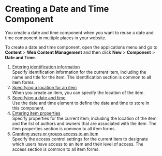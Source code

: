 # Creating a Date and Time Component

You create a date and time component when you want to reuse a date and time component in multiple places in your website.

To create a date and time component, open the applications menu and go to **Content** \> **Web Content Management** and then click **New** \> **Component** \> **Date and Time**.

1.  [Entering identification information](../../../../wcm_content_delivery/wcm_user_assistance/mng_content_with_auth_portlet/creating_items/wcm_dev_items_id.md)  
Specify identification information for the current item, including the name and title for the item. The identification section is common to all item forms.
2.  [Specifying a location for an item](../../../../wcm_content_delivery/wcm_user_assistance/mng_content_with_auth_portlet/creating_items/wcm_dev_items_location.md)  
When you create an item, you can specify the location of the item.
3.  [Specifying a date and time](../../../../wcm_artifacts/elements/howto_work_with_elements/date_time_element/wcm_dev_elements_date-time_props.md)  
Use the date and time element to define the date and time to store in this component.
4.  [Entering item properties](../../../../wcm_content_delivery/wcm_user_assistance/mng_content_with_auth_portlet/creating_items/wcm_dev_items_props.md)  
Specify properties for the current item, including the location of the item and the list of authors and owners that are associated with the item. The item properties section is common to all item forms.
5.  [Granting users or groups access to an item](../../../../wcm_content_delivery/wcm_user_assistance/mng_content_with_auth_portlet/creating_items/wcm_dev_items_access.md)  
Specify the access control settings for the current item to designate which users have access to an item and their level of access. The access section is common to all item forms.

